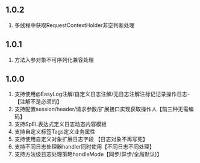 
## 1.0.2
1. 多线程中获取RequestContextHolder非空判断处理

## 1.0.1
1. 方法入参对象不可序列化兼容处理

## 1.0.0
1. 支持使用@EasyLog注解/自定义日志注解/无日志注解注标记记录操作日志-【注解不是必须的】
2. 支持配置session/header/请求参数/扩展接口实现获取操作人【前三种无需编码】
3. 支持SpEL表达式定义日志动态内容模板
4. 支持自定义标签Tags定义业务属性
5. 支持使用自定义对象扩展日志字段 【日志对象不再写死】
6. 支持不同日志处理器handler同时使用【不同日志不同处理】
7. 支持方法级日志处理策略handleMode【同步/异步/全局默认)】
